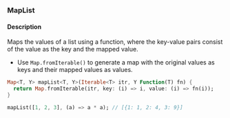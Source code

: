 ### MapList

#### Description



Maps the values of a list using a function, where the key-value pairs consist of the value as the key and the mapped value.

- Use `Map.fromIterable()` to generate a map with the original values as keys and their mapped values as values.

```dart
Map<T, Y> mapList<T, Y>(Iterable<T> itr, Y Function(T) fn) {
  return Map.fromIterable(itr, key: (i) => i, value: (i) => fn(i));
}
```

```dart
mapList([1, 2, 3], (a) => a * a); // [{1: 1, 2: 4, 3: 9}]
```
